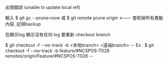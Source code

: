 出現錯誤
(unable to update local ref)


輸入
 $ git gc --prune=now
或
 $ git remote prune origin  <--- 會砍掉所有異動內容, 記得backup


在顯示log 顯示沒有任何 log 
要重新 checkout branch
 
 $ git checkout -f --no-track -b <本地branch> <遠端branch> --
 Ex :
 $ git checkout -f --no-track -b feature/#NCSPOS-T028 remotes/origin/Feature/#NCSPOS-T028 --
